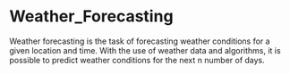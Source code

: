 # Weather_Forecasting
Weather forecasting is the task of forecasting weather conditions for a given location and time. With the use of weather data and algorithms, it is possible to predict weather conditions for the next n number of days.
